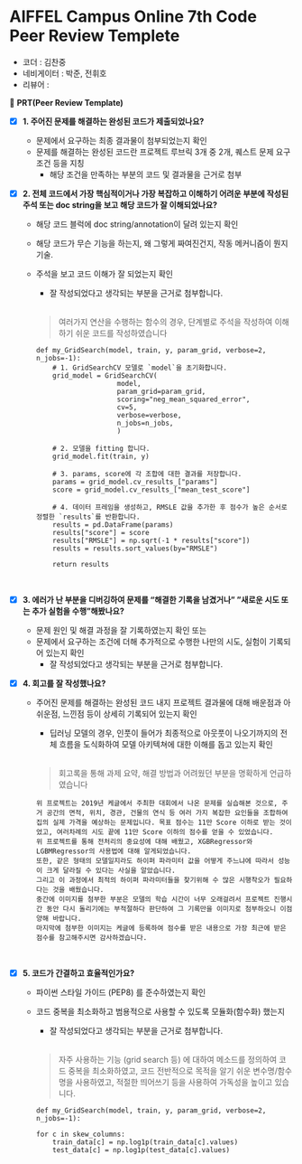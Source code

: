 # AIFFEL Campus Online 7th Code Peer Review Templete

- 코더 : 김찬중
- 네비게이터 : 박준, 전휘호
- 리뷰어 : 



🔑 **PRT(Peer Review Template)**

- [x]  **1. 주어진 문제를 해결하는 완성된 코드가 제출되었나요?** 
    - 문제에서 요구하는 최종 결과물이 첨부되었는지 확인
    - 문제를 해결하는 완성된 코드란 프로젝트 루브릭 3개 중 2개, 
    퀘스트 문제 요구조건 등을 지칭
        - 해당 조건을 만족하는 부분의 코드 및 결과물을 근거로 첨부
    
- [x]  **2. 전체 코드에서 가장 핵심적이거나 가장 복잡하고 이해하기 어려운 부분에 작성된 
주석 또는 doc string을 보고 해당 코드가 잘 이해되었나요?** 
    - 해당 코드 블럭에 doc string/annotation이 달려 있는지 확인
    - 해당 코드가 무슨 기능을 하는지, 왜 그렇게 짜여진건지, 작동 메커니즘이 뭔지 기술.
    - 주석을 보고 코드 이해가 잘 되었는지 확인
        - 잘 작성되었다고 생각되는 부분을 근거로 첨부합니다.
      <br/>
      
        >여러가지 연산을 수행하는 함수의 경우, 단계별로 주석을 작성하여 이해하기 쉬운 코드를 작성하였습니다
        ```
        def my_GridSearch(model, train, y, param_grid, verbose=2, n_jobs=-1):
            # 1. GridSearchCV 모델로 `model`을 초기화합니다.
            grid_model = GridSearchCV(
                            model,
                            param_grid=param_grid,
                            scoring="neg_mean_squared_error",
                            cv=5,
                            verbose=verbose,
                            n_jobs=n_jobs,
                            )
        
            # 2. 모델을 fitting 합니다.
            grid_model.fit(train, y)

            # 3. params, score에 각 조합에 대한 결과를 저장합니다.
            params = grid_model.cv_results_["params"]
            score = grid_model.cv_results_["mean_test_score"]

            # 4. 데이터 프레임을 생성하고, RMSLE 값을 추가한 후 점수가 높은 순서로 정렬한 `results`를 반환합니다.
            results = pd.DataFrame(params)
            results["score"] = score
            results["RMSLE"] = np.sqrt(-1 * results["score"])
            results = results.sort_values(by="RMSLE")

            return results
        ```
        <br/>

- [x]  **3. 에러가 난 부분을 디버깅하여 문제를 “해결한 기록을 남겼거나” 
”새로운 시도 또는 추가 실험을 수행”해봤나요?** 
    - 문제 원인 및 해결 과정을 잘 기록하였는지 확인 또는
    - 문제에서 요구하는 조건에 더해 추가적으로 수행한 나만의 시도, 
    실험이 기록되어 있는지 확인
        - 잘 작성되었다고 생각되는 부분을 근거로 첨부합니다.
      
     
        
        
- [x]  **4. 회고를 잘 작성했나요?** 
    - 주어진 문제를 해결하는 완성된 코드 내지 프로젝트 결과물에 대해
    배운점과 아쉬운점, 느낀점 등이 상세히 기록되어 있는지 확인
        - 딥러닝 모델의 경우,
        인풋이 들어가 최종적으로 아웃풋이 나오기까지의 전체 흐름을 도식화하여 
        모델 아키텍쳐에 대한 이해를 돕고 있는지 확인

        <br/>
     
      >회고록을 통해 과제 요약, 해결 방법과 어려웠던 부분을 명확하게 언급하였습니다
      ```
      위 프로젝트는 2019년 케글에서 주최한 대회에서 나온 문제를 실습해본 것으로, 주거 공간의 면적, 위치, 경관, 건물의 연식 등 여러 가지 복잡한 요인들을 조합하여 집의 실제 가격을 예상하는 문제입니다. 목표 점수는 11만 Score 이하로 받는 것이었고, 여러차례의 시도 끝에 11만 Score 이하의 점수를 얻을 수 있었습니다.  
      위 프로젝트를 통해 전처리의 중요성에 대해 배웠고, XGBRegressor와 LGBMRegressor의 사용법에 대해 알게되었습니다. 
      또한, 같은 형태의 모델일지라도 하이퍼 파라미터 값을 어떻게 주느냐에 따라서 성능이 크게 달라질 수 있다는 사실을 알았습니다.  
      그리고 이 과정에서 최적의 하이퍼 파라미터들을 찾기위해 수 많은 시행착오가 필요하다는 것을 배웠습니다. 
      중간에 이미지를 첨부한 부분은 모델의 학습 시간이 너무 오래걸려서 프로젝트 진행시간 동안 다시 돌리기에는 부적절하다 판단하여 그 기록만을 이미지로 첨부하오니 이점 양해 바랍니다. 
      마지막에 첨부한 이미지는 케글에 등록하여 점수를 받은 내용으로 가장 최근에 받은 점수를 참고해주시면 감사하겠습니다.
        ```
        <br/>
        

- [x]  **5. 코드가 간결하고 효율적인가요?**
    - 파이썬 스타일 가이드 (PEP8) 를 준수하였는지 확인
    - 코드 중복을 최소화하고 범용적으로 사용할 수 있도록 모듈화(함수화) 했는지
        - 잘 작성되었다고 생각되는 부분을 근거로 첨부합니다.
      
      <br/>
      
      > 자주 사용하는 기능 (grid search 등) 에 대하여 메소드를 정의하여 코드 중복을 최소화하였고, 코드 전반적으로 목적을 알기 쉬운 변수명/함수명을 사용하였고, 적절한 띄어쓰기 등을 사용하여 가독성을 높이고 있습니다.
      ```
      def my_GridSearch(model, train, y, param_grid, verbose=2, n_jobs=-1):
      ```
      ```
      for c in skew_columns:
          train_data[c] = np.log1p(train_data[c].values)
          test_data[c] = np.log1p(test_data[c].values)
      ```
      
